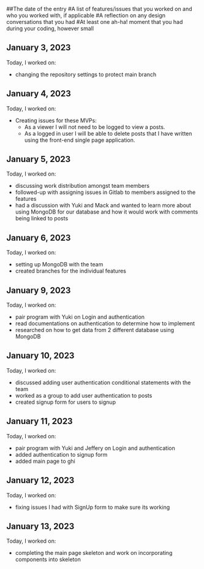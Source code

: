##The date of the entry
#A list of features/issues that you worked on and who you worked with, if applicable
#A reflection on any design conversations that you had
#At least one ah-ha! moment that you had during your coding, however small

## January 3, 2023

Today, I worked on:

- changing the repository settings to protect main branch

## January 4, 2023

Today, I worked on:

- Creating issues for these MVPs:
  - As a viewer I will not need to be logged to view a posts.
  - As a logged in user I will be able to delete posts that I have written using the front-end single page application.

## January 5, 2023

Today, I worked on:

- discussing work distribution amongst team members
- followed-up with assigning issues in Gitlab to members assigned to the features
- had a discussion with Yuki and Mack and wanted to learn more about using MongoDB for our database and how it would work with comments being linked to posts

## January 6, 2023

Today, I worked on:

- setting up MongoDB with the team
- created branches for the individual features

## January 9, 2023

Today, I worked on:

- pair program with Yuki on Login and authentication
- read documentations on authentication to determine how to implement
- researched on how to get data from 2 different database using MongoDB

## January 10, 2023

Today, I worked on:

- discussed adding user authentication conditional statements with the team
- worked as a group to add user authentication to posts
- created signup form for users to signup

## January 11, 2023

Today, I worked on:

- pair program with Yuki and Jeffery on Login and authentication
- added authentication to signup form
- added main page to ghi

## January 12, 2023

Today, I worked on:

- fixing issues I had with SignUp form to make sure its working

## January 13, 2023

Today, I worked on:

- completing the main page skeleton and work on incorporating components into skeleton
